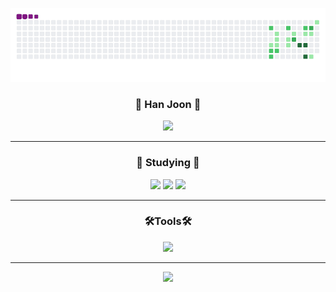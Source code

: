 <div align="center">

![snake gif](https://github.com/hanjoon18/hanjoon18/blob/output/github-contribution-grid-snake.gif)
  
### 🎈 Han Joon 🎈 
  
<a href="https://www.instagram.com/hanjoon87/"><img src="https://img.shields.io/badge/Instagram-E4405F?style=flat-square&logo=Instagram&logoColor=white"></a>
<br>
  
---
### 📖 Studying 📖<br>
<p>
<img src="https://img.shields.io/badge/Python-3776AB?style=flat-square&logo=Python&logoColor=white">
<img src="https://img.shields.io/badge/JavaScript-F7DF1E?style=flat-square&logo=JavaScript&logoColor=white">
  <img src="https://img.shields.io/badge/TensorFlow-FF6F00?style=flat-square&logo=TensorFlow&logoColor=white">
</p>

---
### 🛠️Tools🛠️<br>
<p>
<img src="https://img.shields.io/badge/VisualStudioCode-007ACC?style=flat-square&logo=VisualStudioCode&logoColor=white">
</p>

---
<img src="https://github-readme-stats.vercel.app/api/top-langs/?username=hanjoon18&theme=dracula&exclude_repo=Computer-Science-Engineering&layout=compact&langs_count=10"/>

</div>
